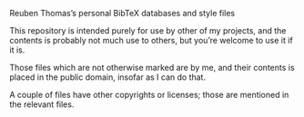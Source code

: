 Reuben Thomas’s personal BibTeX databases and style files

This repository is intended purely for use by other of my projects, and the
contents is probably not much use to others, but you’re welcome to use it if
it is.

Those files which are not otherwise marked are by me, and their contents is
placed in the public domain, insofar as I can do that.

A couple of files have other copyrights or licenses; those are mentioned in
the relevant files.
